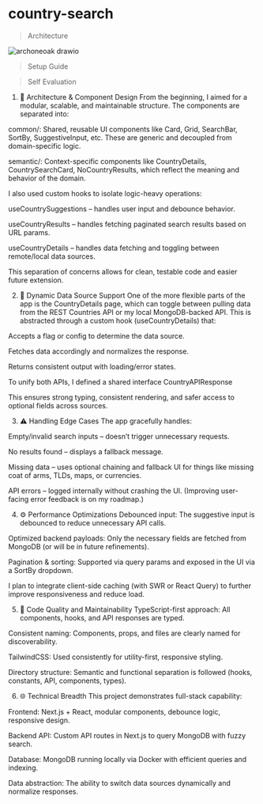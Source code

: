 # country-search

>Architecture

![archoneoak drawio](https://github.com/user-attachments/assets/724fc61a-336e-4fb2-b431-c0da0fa8dde1)

>Setup Guide

>Self Evaluation

1. 🧱 Architecture & Component Design
From the beginning, I aimed for a modular, scalable, and maintainable structure. The components are separated into:

common/: Shared, reusable UI components like Card, Grid, SearchBar, SortBy, SuggestiveInput, etc. These are generic and decoupled from domain-specific logic.

semantic/: Context-specific components like CountryDetails, CountrySearchCard, NoCountryResults, which reflect the meaning and behavior of the domain.

I also used custom hooks to isolate logic-heavy operations:

useCountrySuggestions – handles user input and debounce behavior.

useCountryResults – handles fetching paginated search results based on URL params.

useCountryDetails – handles data fetching and toggling between remote/local data sources.

This separation of concerns allows for clean, testable code and easier future extension.

2. 🔁 Dynamic Data Source Support
One of the more flexible parts of the app is the CountryDetails page, which can toggle between pulling data from the REST Countries API or my local MongoDB-backed API. This is abstracted through a custom hook (useCountryDetails) that:

Accepts a flag or config to determine the data source.

Fetches data accordingly and normalizes the response.

Returns consistent output with loading/error states.

To unify both APIs, I defined a shared interface CountryAPIResponse

This ensures strong typing, consistent rendering, and safer access to optional fields across sources.

3. ⚠️ Handling Edge Cases
The app gracefully handles:

Empty/invalid search inputs – doesn’t trigger unnecessary requests.

No results found – displays a fallback message.

Missing data – uses optional chaining and fallback UI for things like missing coat of arms, TLDs, maps, or currencies.

API errors – logged internally without crashing the UI. (Improving user-facing error feedback is on my roadmap.)

4. ⚙️ Performance Optimizations
Debounced input: The suggestive input is debounced to reduce unnecessary API calls.

Optimized backend payloads: Only the necessary fields are fetched from MongoDB (or will be in future refinements).

Pagination & sorting: Supported via query params and exposed in the UI via a SortBy dropdown.

I plan to integrate client-side caching (with SWR or React Query) to further improve responsiveness and reduce load.

5. 🧰 Code Quality and Maintainability
TypeScript-first approach: All components, hooks, and API responses are typed.

Consistent naming: Components, props, and files are clearly named for discoverability.

TailwindCSS: Used consistently for utility-first, responsive styling.

Directory structure: Semantic and functional separation is followed (hooks, constants, API, components, types).

6. 🌐 Technical Breadth
This project demonstrates full-stack capability:

Frontend: Next.js + React, modular components, debounce logic, responsive design.

Backend API: Custom API routes in Next.js to query MongoDB with fuzzy search.

Database: MongoDB running locally via Docker with efficient queries and indexing.

Data abstraction: The ability to switch data sources dynamically and normalize responses.


